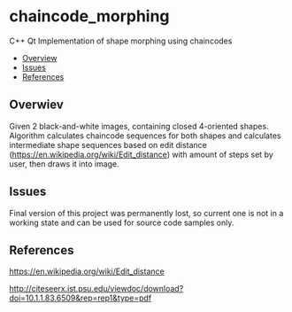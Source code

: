 # chaincode_morphing

C++ Qt Implementation of shape morphing using chaincodes

- [Overview](#overview)
- [Issues](#issues)
- [References](#references)

## Overwiev
Given 2 black-and-white images, containing closed 4-oriented shapes. Algorithm calculates chaincode sequences for both shapes and calculates intermediate shape sequences based on edit distance (https://en.wikipedia.org/wiki/Edit_distance) with amount of steps set by user, then draws it into image.

## Issues
Final version of this project was permanently lost, so current one is not in a working state and can be used for source code samples only.

## References
https://en.wikipedia.org/wiki/Edit_distance

http://citeseerx.ist.psu.edu/viewdoc/download?doi=10.1.1.83.6509&rep=rep1&type=pdf
